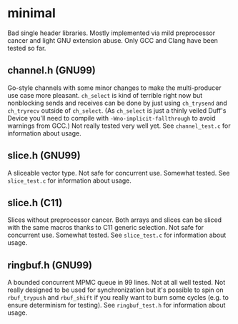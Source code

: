 # minimal
Bad single header libraries. Mostly implemented via mild preprocessor cancer
and light GNU extension abuse. Only GCC and Clang have been tested so far.

## channel.h (GNU99)
Go-style channels with some minor changes to make the multi-producer use case
more pleasant. `ch_select` is kind of terrible right now but nonblocking sends
and receives can be done by just using `ch_trysend` and `ch_tryrecv` outside of
`ch_select`. (As `ch_select` is just a thinly veiled Duff's Device you'll need
to compile with `-Wno-implicit-fallthrough` to avoid warnings from GCC.) Not
really tested very well yet. See `channel_test.c` for information about usage.

## slice.h (GNU99)
A sliceable vector type. Not safe for concurrent use. Somewhat tested. See
`slice_test.c` for information about usage.

## slice.h (C11)
Slices without preprocessor cancer. Both arrays and slices can be sliced with
the same macros thanks to C11 generic selection. Not safe for concurrent use.
Somewhat tested. See `slice_test.c` for information about usage.

## ringbuf.h (GNU99)
A bounded concurrent MPMC queue in 99 lines. Not at all well tested. Not really
designed to be used for synchronization but it's possible to spin on
`rbuf_trypush` and `rbuf_shift` if you really want to burn some cycles (e.g. to
ensure determinism for testing). See `ringbuf_test.h` for information about
usage.
